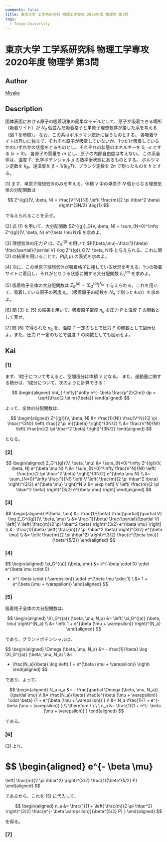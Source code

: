 ```yaml
---
comments: false
title: 東京大学 工学系研究科 物理工学専攻 2020年度 物理学 第3問
tags:
  - Tokyo-University
---
```

# 東京大学 工学系研究科 物理工学専攻 2020年度 物理学 第3問

## **Author**
[Miyake](https://miyake.github.io/exams/index.html)

## **Description**
固体表面における原子の吸着現象の簡単なモデルとして、原子が吸着できる場所（吸着サイト）が $N_a$ 個並んだ吸着格子と単原子理想気体が接した系を考える（図 1 を参照）。
なお、この系はボルツマン統計に従うものとする。
各吸着サイトは互いに独立で、それぞれ原子が吸着していないか、1つだけ吸着しているかのいずれかの状態をとるものとし、それぞれの状態のエネルギーを $0, -\varepsilon$ とする ($\varepsilon > 0$)。
各原子の質量を $m$ とし、原子の内部自由度は考えない。
この系全体は、温度 $T$、化学ポテンシャル $\mu$ の熱平衡状態にあるものとする。
ボルツマン定数を $k_B$、逆温度を $\beta=1/(k_BT)$、プランク定数を $2 \pi$ で割ったものを $h$ とする。

\[1\] まず、単原子理想気体のみを考える。体積 $V$ 中の単原子 $N$ 個からなる理想気体の分配関数は

$$
Z^{(g)}(V, \beta, N) = \frac{V^N}{N!}
\left( \frac{m}{2 \pi \hbar^2 \beta} \right)^{3N/2}  \tag{1}
$$

で与えられることを示せ。

\[2\] 式 (1) を用いて、大分配関数 $Z^{(g)}_G(V, \beta, N) = \sum_{N=0}^\infty Z^{(g)}(V, \beta, N) e^{\beta \mu N}$ を求めよ。

\[3\] 理想気体の圧力 $P$ は、$Z^{(g)}_G$ を用いて $P(\beta,\mu)=\frac{1}{\beta} \frac{\partial}{\partial V} \log Z^{(g)}_G(V, \beta, N)$ と与えられる。これに問 \[2\] の結果を用いることで、$P(\beta,\mu)$ の表式を求めよ。

\[4\] 次に、この単原子理想気体が吸着格子に接している状況を考える。1つの吸着サイトに着目し、それがとりうる状態に関する大分配関数 $\xi_G^{(a)}$ を求めよ。

\[5\] 吸着格子全体の大分配関数は $Z^{(a)}_G = (\xi_G^{(a)})^{N_a}$ で与えられる。これを用いて、吸着している原子の密度 $n_a$ （吸着原子の総数を $N_a$ で割ったもの）を求めよ。

\[6\] 問 \[3\] と \[5\] の結果を用いて、吸着原子密度 $n_a$ を圧力 $P$ と温度 $T$ の関数として表せ。

\[7\] 問 \[6\] で得られた $n_a$ を、温度 $T$ 一定のもとで圧力 $P$ の関数として図示せよ。また、圧力 $P$ 一定のもとで温度 $T$ の関数としても図示せよ。

## **Kai**
### \[1\]
まず、1粒子について考えると、空間積分は体積 $V$ となる。
また、運動量に関する積分は、1成分について、次のように計算できる：

$$
\begin{aligned}
\int_{-\infty}^\infty e^{- \beta \frac{p^2}{2m}} dp
= \sqrt{\frac{2 \pi m}{\beta}}
\end{aligned}
$$

よって、全体の分配関数は、

$$
\begin{aligned}
Z^{(g)}(V, \beta, N)
&= \frac{1}{N!} \frac{V^N}{(2 \pi \hbar)^{3N}}
\left( \frac{2 \pi m}{\beta} \right)^{3N/2}
\\
&= \frac{V^N}{N!}
\left( \frac{m}{2 \pi \hbar^2 \beta} \right)^{3N/2}
\end{aligned}
$$

となる。

### \[2\]

$$
\begin{aligned}
Z_G^{(g)}(V, \beta, \mu)
&=
\sum_{N=0}^\infty Z^{(g)}(V, \beta, N) e^{\beta \mu N}
\\
&=
\sum_{N=0}^\infty
\frac{V^N}{N!} \left( \frac{m}{2 \pi \hbar^2 \beta} \right)^{3N/2}
e^{\beta \mu N}
\\
&=
\sum_{N=0}^\infty \frac{1}{N!} \left[
V \left( \frac{m}{2 \pi \hbar^2 \beta} \right)^{3/2} e^{\beta \mu}
\right]^N
\\
&=
\exp \left[
V \left( \frac{m}{2 \pi \hbar^2 \beta} \right)^{3/2} e^{\beta \mu}
\right]
\end{aligned}
$$

### \[3\]

$$
\begin{aligned}
P(\beta, \mu)
&=
\frac{1}{\beta} \frac{\partial}{\partial V} \log Z_G^{(g)}(V, \beta, \mu)
\\
&=
\frac{1}{\beta} \frac{\partial}{\partial V}
\left[
V \left( \frac{m}{2 \pi \hbar^2 \beta} \right)^{3/2} e^{\beta \mu}
\right]
\\
&=
\frac{1}{\beta}
\left( \frac{m}{2 \pi \hbar^2 \beta} \right)^{3/2} e^{\beta \mu}
\\
&=
\left( \frac{m}{2 \pi \hbar^2} \right)^{3/2}
\frac{e^{\beta \mu}}{\beta^{5/2}}
\end{aligned}
$$

### \[4\]

$$
\begin{aligned}
\xi_G^{(a)} (\beta, \mu)
&=
e^{-\beta \cdot 0} \cdot e^{\beta \mu \cdot 0}
+ e^{-\beta \cdot (-\varepsilon)} \cdot e^{\beta \mu \cdot 1}
\\
&=
1 + e^{\beta (\mu + \varepsilon)}
\end{aligned}
$$

### \[5\]
吸着格子全体の大分配関数は、

$$
\begin{aligned}
\Xi_G^{(a)} (\beta, \mu, N_a)
&=
\left( \xi_G^{(a)} (\beta, \mu) \right)^{N_a}
\\
&=
\left( 1 + e^{\beta (\mu + \varepsilon)} \right)^{N_a}
\end{aligned}
$$

であり、グランドポテンシャルは、

$$
\begin{aligned}
\Omega (\beta, \mu, N_a)
&= - \frac{1}{\beta} \log \Xi_G^{(a)} (\beta, \mu, N_a)
\\
&=
- \frac{N_a}{\beta}
\log \left( 1 + e^{\beta (\mu + \varepsilon)} \right)
\end{aligned}
$$

であり、よって、

$$
\begin{aligned}
N_a n_a
&= - \frac{\partial \Omega (\beta, \mu, N_a)}{\partial \mu}
\\
&=
\frac{N_a}{\beta}
\frac{e^{\beta (\mu + \varepsilon)} \cdot \beta}
{1 + e^{\beta (\mu + \varepsilon)} }
\\
&=
N_a \frac{1}{1 + e^{- \beta (\mu + \varepsilon)} }
\\
\therefore \ \ \ \ 
n_a
&=
\frac{1}{1 + e^{- \beta (\mu + \varepsilon)} }
\end{aligned}
$$

である。

### \[6\]
\[3\] より、

$$
\begin{aligned}
e^{- \beta \mu}
=
\left( \frac{m}{2 \pi \hbar^2} \right)^{3/2}
\frac{1}{\beta^{5/2} P}
\end{aligned}
$$

であるから、これを \[5\] に代入して、

$$
\begin{aligned}
n_a
&=
\frac{1}{1 + 
\left( \frac{m}{2 \pi \hbar^2} \right)^{3/2}
\frac{e^{- \beta \varepsilon}}{\beta^{5/2} P}
}
\end{aligned}
$$

を得る。

### \[7\]